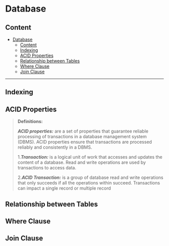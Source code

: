 # Database

## Content

- [Database](#database)
  - [Content](#content)
  - [Indexing](#indexing)
  - [ACID Properties](#acid-properties)
  - [Relationship between Tables](#relationship-between-tables)
  - [Where Clause](#where-clause)
  - [Join Clause](#join-clause)

---

## Indexing

## ACID Properties

> **Definitions:**
>
> ***ACID properties:*** are a set of properties that guarantee reliable processing of transactions in a database management system (DBMS). ACID properties ensure that transactions are processed reliably and consistently in a DBMS.
>
> 1.***Transaction:*** is a logical unit of work that accesses and updates the content of a database. Read and write operations are used by transactions to access data.
>
> 2.***ACID Transaction:*** is a group of database read and write operations that only succeeds if all the operations within succeed. Transactions can impact a single record or multiple record

## Relationship between Tables

## Where Clause

## Join Clause

